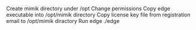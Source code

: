 Create mimik directory under /opt
Change permissions
Copy edge executable into /opt/mimik directory
Copy license key file from registration email to /opt/mimik diractory
Run edge ./edge
